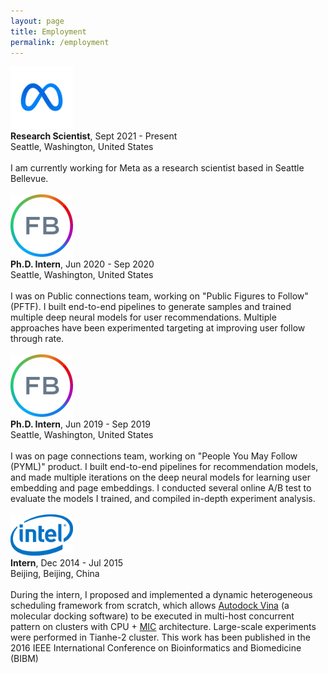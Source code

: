```yaml
---
layout: page
title: Employment
permalink: /employment
---
```


<div class="container-grid">
  <div class="col col-1"><a href="https://www.facebook.com/facebook"><img alt="Facebook Logo" src="img/meta.jpeg" width=100></a></div>
  <div class="col col-2">
    <b>Research Scientist</b>, Sept 2021 - Present <BR/>
    Seattle, Washington, United States <BR/><BR/>
    I am currently working for Meta as a research scientist based in Seattle Bellevue.
  </div>
</div>
<BR/>
<div class="container-grid">
  <div class="col col-1"><a href="https://www.facebook.com/facebook"><img alt="Facebook Logo" src="img/fb.jpeg" width=100></a></div>
  <div class="col col-2">
    <b>Ph.D. Intern</b>, Jun 2020 - Sep 2020 <BR/>
    Seattle, Washington, United States <BR/><BR/>
    I was on Public connections team, working on "Public Figures to Follow" (PFTF). I built end-to-end pipelines to generate samples and trained multiple deep neural models for user recommendations. Multiple approaches have been experimented targeting at improving user follow through rate.
  </div>
</div>
<BR/>
<div class="container-grid">
  <div class="col col-1"><a href="https://www.facebook.com/facebook"><img alt="Facebook Logo" src="img/fb.jpeg" width=100></a></div>
  <div class="col col-2">
    <b>Ph.D. Intern</b>, Jun 2019 - Sep 2019 <BR/>
    Seattle, Washington, United States <BR/><BR/>
    I was on page connections team, working on "People You May Follow (PYML)" product. I built end-to-end pipelines for recommendation models, and made multiple iterations on the deep neural models for learning user embedding and page embeddings. I conducted several online A/B test to evaluate the models I trained, and compiled in-depth experiment analysis.
  </div>
</div>
<BR/>
<div class="container-grid">
  <div class="col col-1"><a href="https://www.intel.com/content/www/us/en/homepage.html"><img alt="Intel Logo" src="img/Intel.svg" width=100></a></div>
  <div class="col col-2">
    <b>Intern</b>, Dec 2014 - Jul 2015 <BR/>
    Beijing, Beijing, China <BR/><BR/>
    During the intern, I proposed and implemented a dynamic heterogeneous scheduling framework from scratch, which allows <a href="http://vina.scripps.edu">Autodock Vina</a> (a molecular docking software) to be executed in multi-host concurrent pattern on clusters with CPU + <a href="https://www.intel.com/content/www/us/en/architecture-and-technology/many-integrated-core/intel-many-integrated-core-architecture.html">MIC</a> architecture. Large-scale experiments were performed in Tianhe-2 cluster. This work has been published in the 2016 IEEE International Conference on Bioinformatics and Biomedicine (BIBM)
  </div>
</div>
